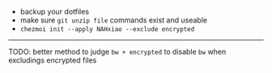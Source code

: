 - backup your dotfiles
- make sure `git unzip file` commands exist and useable
- `chezmoi init --apply NAHxiao --exclude encrypted`

---
TODO:
better method to judge `bw + encrypted` to disable `bw` when excludings encrypted files
